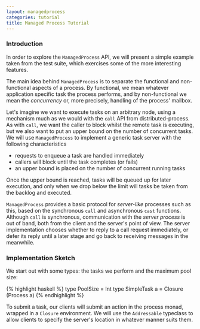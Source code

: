 ```yaml
---
layout: managedprocess
categories: tutorial
title: Managed Process Tutorial
---
```


### Introduction

In order to explore the `ManagedProcess` API, we will present a simple
example taken from the test suite, which exercises some of the more
interesting features.

The main idea behind `ManagedProcess` is to separate the functional
and non-functional aspects of a process. By functional, we mean whatever
application specific task the process performs, and by non-functional
we mean the *concurrency* or, more precisely, handling of the process'
mailbox.

Let's imagine we want to execute tasks on an arbitrary node, using a
mechanism much as we would with the `call` API from distributed-process.
As with `call`, we want the caller to block whilst the remote task is
executing, but we also want to put an upper bound on the number of
concurrent tasks. We will use `ManagedProcess` to implement a generic
task server with the following characteristics

* requests to enqueue a task are handled immediately
* callers will block until the task completes (or fails)
* an upper bound is placed on the number of concurrent running tasks

Once the upper bound is reached, tasks will be queued up for later
execution, and only when we drop below the limit will tasks be taken
from the backlog and executed.

`ManagedProcess` provides a basic protocol for *server-like* processes
such as this, based on the synchronous `call` and asynchronous `cast`
functions. Although `call` is synchronous, communication with the
*server process* is out of band, both from the client and the server's
point of view. The server implementation chooses whether to reply to
a call request immediately, or defer its reply until a later stage
and go back to receiving messages in the meanwhile.

### Implementation Sketch

We start out with some types: the tasks we perform and the maximum
pool size:

{% highlight haskell %}
type PoolSize = Int
type SimpleTask a = Closure (Process a)
{% endhighlight %}

To submit a task, our clients will submit an action in the process
monad, wrapped in a `Closure` environment. We will use the `Addressable`
typeclass to allow clients to specify the server's location in whatever
manner suits them.
